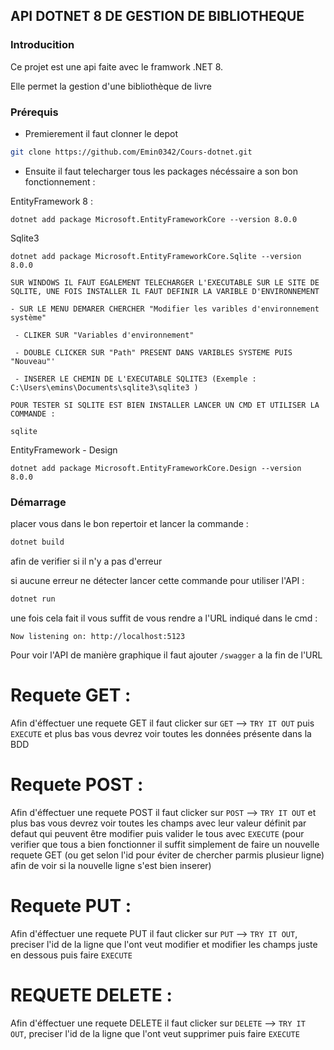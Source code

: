 ## API DOTNET 8 DE GESTION DE BIBLIOTHEQUE

### Introducition

Ce projet est une api faite avec le framwork .NET 8.

Elle permet la gestion d'une bibliothèque de livre

### Prérequis 

- Premierement il faut clonner le depot 
```bash
git clone https://github.com/Emin0342/Cours-dotnet.git
```

- Ensuite il faut telecharger tous les packages nécéssaire a son bon fonctionnement :  

EntityFramework 8 : 

```shell
dotnet add package Microsoft.EntityFrameworkCore --version 8.0.0
```

Sqlite3
```shell
dotnet add package Microsoft.EntityFrameworkCore.Sqlite --version 8.0.0
```
`SUR WINDOWS IL FAUT EGALEMENT TELECHARGER L'EXECUTABLE SUR LE SITE DE SQLITE, UNE FOIS INSTALLER IL FAUT DEFINIR LA VARIBLE D'ENVIRONNEMENT `

` - SUR LE MENU DEMARER CHERCHER "Modifier les varibles d'environnement système" `

` - CLIKER SUR "Variables d'environnement"`

` - DOUBLE CLICKER SUR "Path" PRESENT DANS VARIBLES SYSTEME PUIS "Nouveau"'`

` - INSERER LE CHEMIN DE L'EXECUTABLE SQLITE3 (Exemple : C:\Users\emins\Documents\sqlite3\sqlite3 )`

`POUR TESTER SI SQLITE EST BIEN INSTALLER LANCER UN CMD ET UTILISER LA COMMANDE : `
```shell
sqlite
```


EntityFramework - Design
```shell
dotnet add package Microsoft.EntityFrameworkCore.Design --version 8.0.0
```

### Démarrage 

placer vous dans le bon repertoir et lancer la commande :

```cs
dotnet build
```
afin de verifier si il n'y a pas d'erreur

si aucune erreur ne détecter lancer cette commande pour utiliser l'API : 

```cs
dotnet run
```

une fois cela fait il vous suffit de vous rendre a l'URL indiqué dans le cmd : 

```shell
Now listening on: http://localhost:5123
```

Pour voir l'API de manière graphique il faut ajouter `/swagger` a la fin de l'URL

# Requete GET : 

Afin d'éffectuer une requete GET il faut clicker sur `GET` -->  `TRY IT OUT` puis `EXECUTE` et plus bas vous devrez voir toutes les données présente dans la BDD

# Requete POST : 

Afin d'éffectuer une requete POST il faut clicker sur `POST` -->  `TRY IT OUT` et plus bas vous devrez voir toutes les champs avec leur valeur définit par defaut qui peuvent être modifier puis valider le tous avec `EXECUTE`
(pour verifier que tous a bien fonctionner il suffit simplement de faire un nouvelle requete GET (ou get selon l'id pour éviter de chercher parmis plusieur ligne) afin de voir si la nouvelle ligne s'est bien inserer)


# Requete PUT : 

Afin d'éffectuer une requete PUT il faut clicker sur `PUT` -->  `TRY IT OUT`,  preciser l'id de la ligne que l'ont veut modifier et modifier les champs juste en dessous puis faire `EXECUTE`

# REQUETE DELETE : 

Afin d'éffectuer une requete DELETE il faut clicker sur `DELETE` -->  `TRY IT OUT`,  preciser l'id de la ligne que l'ont veut supprimer puis faire `EXECUTE`